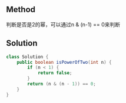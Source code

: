 ## Method
判断是否是2的幂，可以通过n & (n-1) == 0来判断

## Solution
```java
class Solution {
    public boolean isPowerOfTwo(int n) {
        if (n < 1) {
            return false;
        }
        return (n & (n - 1)) == 0;
    }
}
```